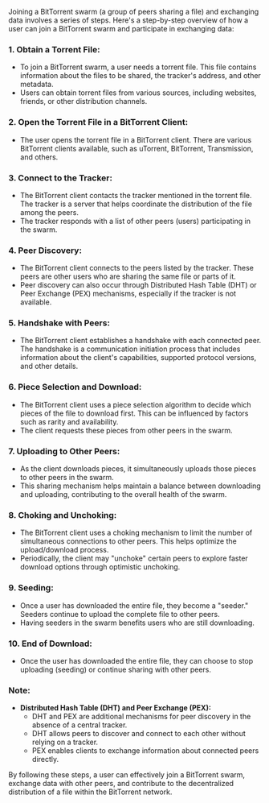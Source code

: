 Joining a BitTorrent swarm (a group of peers sharing a file) and exchanging data involves a series of steps. Here's a step-by-step overview of how a user can join a BitTorrent swarm and participate in exchanging data:

### 1. **Obtain a Torrent File:**
   - To join a BitTorrent swarm, a user needs a torrent file. This file contains information about the files to be shared, the tracker's address, and other metadata.
   - Users can obtain torrent files from various sources, including websites, friends, or other distribution channels.

### 2. **Open the Torrent File in a BitTorrent Client:**
   - The user opens the torrent file in a BitTorrent client. There are various BitTorrent clients available, such as uTorrent, BitTorrent, Transmission, and others.

### 3. **Connect to the Tracker:**
   - The BitTorrent client contacts the tracker mentioned in the torrent file. The tracker is a server that helps coordinate the distribution of the file among the peers.
   - The tracker responds with a list of other peers (users) participating in the swarm.

### 4. **Peer Discovery:**
   - The BitTorrent client connects to the peers listed by the tracker. These peers are other users who are sharing the same file or parts of it.
   - Peer discovery can also occur through Distributed Hash Table (DHT) or Peer Exchange (PEX) mechanisms, especially if the tracker is not available.

### 5. **Handshake with Peers:**
   - The BitTorrent client establishes a handshake with each connected peer. The handshake is a communication initiation process that includes information about the client's capabilities, supported protocol versions, and other details.

### 6. **Piece Selection and Download:**
   - The BitTorrent client uses a piece selection algorithm to decide which pieces of the file to download first. This can be influenced by factors such as rarity and availability.
   - The client requests these pieces from other peers in the swarm.

### 7. **Uploading to Other Peers:**
   - As the client downloads pieces, it simultaneously uploads those pieces to other peers in the swarm.
   - This sharing mechanism helps maintain a balance between downloading and uploading, contributing to the overall health of the swarm.

### 8. **Choking and Unchoking:**
   - The BitTorrent client uses a choking mechanism to limit the number of simultaneous connections to other peers. This helps optimize the upload/download process.
   - Periodically, the client may "unchoke" certain peers to explore faster download options through optimistic unchoking.

### 9. **Seeding:**
   - Once a user has downloaded the entire file, they become a "seeder." Seeders continue to upload the complete file to other peers.
   - Having seeders in the swarm benefits users who are still downloading.

### 10. **End of Download:**
   - Once the user has downloaded the entire file, they can choose to stop uploading (seeding) or continue sharing with other peers.

### Note:
- **Distributed Hash Table (DHT) and Peer Exchange (PEX):**
   - DHT and PEX are additional mechanisms for peer discovery in the absence of a central tracker.
   - DHT allows peers to discover and connect to each other without relying on a tracker.
   - PEX enables clients to exchange information about connected peers directly.

By following these steps, a user can effectively join a BitTorrent swarm, exchange data with other peers, and contribute to the decentralized distribution of a file within the BitTorrent network.
